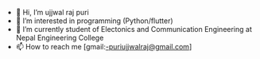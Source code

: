 - 👋 Hi, I’m ujjwal raj puri
- 👀 I’m interested in programming (Python/flutter)
- 🌱 I’m currently student of Electonics and Communication Engineering at Nepal Engineering College
- 📫 How to reach me  [gmail:-puriujjwalraj@gmail.com]
                      

<!---
ujjwalpuri123/ujjwalpuri123 is a ✨ special ✨ repository because its `README.md` (this file) appears on your GitHub profile.
You can click the Preview link to take a look at your changes.
--->
